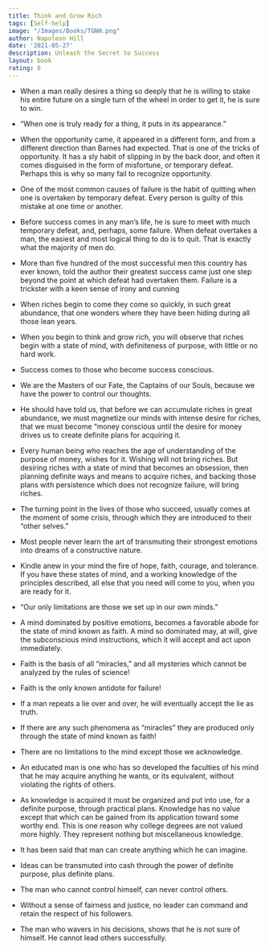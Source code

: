 ```yaml
---
title: Think and Grow Rich
tags: [Self-help]
image: "/Images/Books/TGNH.png"
author: Napoleon Hill
date: '2021-05-27'
description: Unleash the Secret to Success
layout: book
rating: 6
---
```

- When a man really desires a thing so deeply that he is willing to stake his entire future on a single turn of the wheel in order to get it, he is sure to win.

- “When one is truly ready for a thing, it puts in its appearance.”

- When the opportunity came, it appeared in a different form, and from a different direction than Barnes had expected. That is one of the tricks of opportunity. It has a sly habit of slipping in by the back door, and often it comes disguised in the form of misfortune, or temporary defeat. Perhaps this is why so many fail to recognize opportunity.

- One of the most common causes of failure is the habit of quitting when one is overtaken by temporary defeat. Every person is guilty of this mistake at one time or another.

- Before success comes in any man’s life, he is sure to meet with much temporary defeat, and, perhaps, some failure. When defeat overtakes a man, the easiest and most logical thing to do is to quit. That is exactly what the majority of men do.

- More than five hundred of the most successful men this country has ever known, told the author their greatest success came just one step beyond the point at which defeat had overtaken them. Failure is a trickster with a keen sense of irony and cunning

- When riches begin to come they come so quickly, in such great abundance, that one wonders where they have been hiding during all those lean years.

- When you begin to think and grow rich, you will observe that riches begin with a state of mind, with definiteness of purpose, with little or no hard work.

- Success comes to those who become success conscious.

- We are the Masters of our Fate, the Captains of our Souls, because we have the power to control our thoughts.

- He should have told us, that before we can accumulate riches in great abundance, we must magnetize our minds with intense desire for riches, that we must become “money conscious until the desire for money drives us to create definite plans for acquiring it.

- Every human being who reaches the age of understanding of the purpose of money, wishes for it. Wishing will not bring riches. But desiring riches with a state of mind that becomes an obsession, then planning definite ways and means to acquire riches, and backing those plans with persistence which does not recognize failure, will bring riches.

- The turning point in the lives of those who succeed, usually comes at the moment of some crisis, through which they are introduced to their “other selves.”

- Most people never learn the art of transmuting their strongest emotions into dreams of a constructive nature.

- Kindle anew in your mind the fire of hope, faith, courage, and tolerance. If you have these states of mind, and a working knowledge of the principles described, all else that you need will come to you, when you are ready for it.

- “Our only limitations are those we set up in our own minds.”

- A mind dominated by positive emotions, becomes a favorable abode for the state of mind known as faith. A mind so dominated may, at will, give the subconscious mind instructions, which it will accept and act upon immediately.

- Faith is the basis of all “miracles,” and all mysteries which cannot be analyzed by the rules of science!

- Faith is the only known antidote for failure!

- If a man repeats a lie over and over, he will eventually accept the lie as truth.

- If there are any such phenomena as “miracles” they are produced only through the state of mind known as faith!

- There are no limitations to the mind except those we acknowledge.

- An educated man is one who has so developed the faculties of his mind that he may acquire anything he wants, or its equivalent, without violating the rights of others.

- As knowledge is acquired it must be organized and put into use, for a definite purpose, through practical plans. Knowledge has no value except that which can be gained from its application toward some worthy end. This is one reason why college degrees are not valued more highly. They represent nothing but miscellaneous knowledge.

- It has been said that man can create anything which he can imagine.

- Ideas can be transmuted into cash through the power of definite purpose, plus definite plans.

- The man who cannot control himself, can never control others.

- Without a sense of fairness and justice, no leader can command and retain the respect of his followers.

- The man who wavers in his decisions, shows that he is not sure of himself. He cannot lead others successfully.